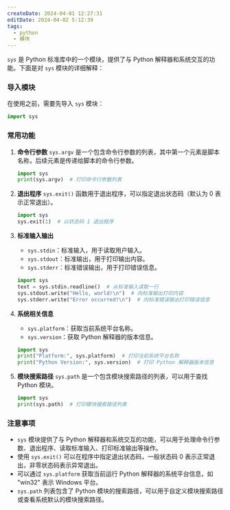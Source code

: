 ```yaml
---
createDate: 2024-04-01 12:27:31
editDate: 2024-04-02 5:12:39
tags:
  - python
  - 模块
---
```

`sys` 是 Python 标准库中的一个模块，提供了与 Python 解释器和系统交互的功能。下面是对 `sys` 模块的详细解释：

### 导入模块
在使用之前，需要先导入 `sys` 模块：
```python
import sys
```

### 常用功能
1. **命令行参数**
   `sys.argv` 是一个包含命令行参数的列表，其中第一个元素是脚本名称，后续元素是传递给脚本的命令行参数。
   ```python
   import sys
   print(sys.argv)  # 打印命令行参数列表
   ```

2. **退出程序**
   `sys.exit()` 函数用于退出程序，可以指定退出状态码（默认为 0 表示正常退出）。
   ```python
   import sys
   sys.exit(1)  # 以状态码 1 退出程序
   ```

3. **标准输入输出**
   - `sys.stdin`：标准输入，用于读取用户输入。
   - `sys.stdout`：标准输出，用于打印输出内容。
   - `sys.stderr`：标准错误输出，用于打印错误信息。
   ```python
   import sys
   text = sys.stdin.readline()  # 从标准输入读取一行
   sys.stdout.write("Hello, world!\n")  # 向标准输出打印内容
   sys.stderr.write("Error occurred!\n")  # 向标准错误输出打印错误信息
   ```

4. **系统相关信息**
   - `sys.platform`：获取当前系统平台名称。
   - `sys.version`：获取 Python 解释器的版本信息。
   ```python
   import sys
   print("Platform:", sys.platform)  # 打印当前系统平台名称
   print("Python Version:", sys.version)  # 打印 Python 解释器版本信息
   ```

5. **模块搜索路径**
   `sys.path` 是一个包含模块搜索路径的列表，可以用于查找 Python 模块。
   ```python
   import sys
   print(sys.path)  # 打印模块搜索路径列表
   ```

### 注意事项
- `sys` 模块提供了与 Python 解释器和系统交互的功能，可以用于处理命令行参数、退出程序、读取标准输入、打印标准输出等操作。
- 使用 `sys.exit()` 可以在程序中指定退出状态码，一般状态码 0 表示正常退出，非零状态码表示异常退出。
- 可以通过 `sys.platform` 获取当前运行 Python 解释器的系统平台信息，如 "win32" 表示 Windows 平台。
- `sys.path` 列表包含了 Python 模块的搜索路径，可以用于自定义模块搜索路径或查看系统默认的模块搜索路径。